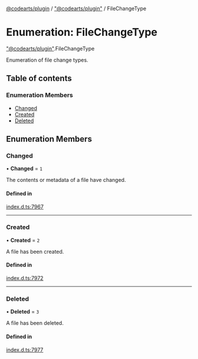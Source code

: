 [@codearts/plugin](../README.md) / ["@codearts/plugin"](../modules/_codearts_plugin_.md) / FileChangeType

# Enumeration: FileChangeType

["@codearts/plugin"](../modules/_codearts_plugin_.md).FileChangeType

Enumeration of file change types.

## Table of contents

### Enumeration Members

- [Changed](codearts_plugin_.FileChangeType.md#changed)
- [Created](codearts_plugin_.FileChangeType.md#created)
- [Deleted](codearts_plugin_.FileChangeType.md#deleted)

## Enumeration Members

### Changed

• **Changed** = ``1``

The contents or metadata of a file have changed.

#### Defined in

[index.d.ts:7967](https://github.com/huaweicloud/cloudide-plugin-api/blob/03b481c/index.d.ts#L7967)

___

### Created

• **Created** = ``2``

A file has been created.

#### Defined in

[index.d.ts:7972](https://github.com/huaweicloud/cloudide-plugin-api/blob/03b481c/index.d.ts#L7972)

___

### Deleted

• **Deleted** = ``3``

A file has been deleted.

#### Defined in

[index.d.ts:7977](https://github.com/huaweicloud/cloudide-plugin-api/blob/03b481c/index.d.ts#L7977)
